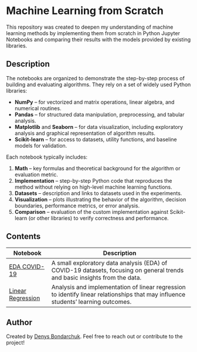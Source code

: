 # Machine Learning from Scratch

This repository was created to deepen my understanding of machine learning methods by implementing them from scratch in Python Jupyter Notebooks and comparing their results with the models provided by existing libraries.

## Description

The notebooks are organized to demonstrate the step-by-step process of building and evaluating algorithms. They rely on a set of widely used Python libraries:

- **NumPy** – for vectorized and matrix operations, linear algebra, and numerical routines.
- **Pandas** – for structured data manipulation, preprocessing, and tabular analysis.
- **Matplotlib** and **Seaborn** – for data visualization, including exploratory analysis and graphical representation of algorithm results.
- **Scikit-learn** – for access to datasets, utility functions, and baseline models for validation.

Each notebook typically includes:

1. **Math** – key formulas and theoretical background for the algorithm or evaluation metric.
2. **Implementation** – step-by-step Python code that reproduces the method without relying on high-level machine learning functions.
3. **Datasets** – description and links to datasets used in the experiments.
4. **Visualization** – plots illustrating the behavior of the algorithm, decision boundaries, performance metrics, or error analysis.
5. **Comparison** – evaluation of the custom implementation against Scikit-learn (or other libraries) to verify correctness and performance.

## Contents

| Notebook | Description |
|----------|-------------|
| [EDA COVID-19](notebooks/01_eda_covid19.ipynb)            | A small exploratory data analysis (EDA) of COVID-19 datasets, focusing on general trends and basic insights from the data. |
| [Linear Regression](notebooks/02_linear_regression.ipynb) | Analysis and implementation of linear regression to identify linear relationships that may influence students’ learning outcomes. |

## Author

Created by [Denys Bondarchuk](https://github.com/thejvdev). Feel free to reach out or contribute to the project!
